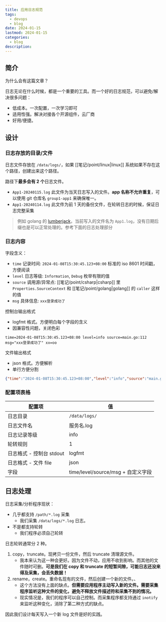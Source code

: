 ```yaml
---
title: 应用日志规范
tags:
  - devops
  - blog
date: 2024-01-15
lastmod: 2024-01-15
categories:
  - blog
description: 
---
```


## 简介

为什么会有这篇文章？

日志无论在什么时候，都是一个重要的工具。而一个好的日志规范，可以避免/解决很多问题：

- 低成本。一次配置，一次学习即可
- 适用性强。解决对接各个开源组件，云厂商
- 好用/便捷。

## 设计

### 日志存放的目录/文件

日志文件存放在 `/data/logs/`，如果 [[笔记/point/linux|linux]] 系统如果不存在这个路径，创建出来这个路径。

路径下**最多会有 2 个**日志文件。

- `App1-20240115.log` 此文件为当天日志写入的文件。**app 名称不允许重复**，可以使用 git 仓库名 `group1-app1` 来确保唯一。
- `App1-20240114.log` 此文件为前 1 天的备份文件，在轮转日志的时候，保证日志完整采集

> 例如 golang 的 [lumberjack](https://github.com/natefinch/lumberjack)，当前写入的文件名为 `App1.log`，没有日期后缀也是可以正常处理的。参考下面的日志处理部分

### 日志内容

字段含义：

- `time` 记录时间:  `2024-01-08T15:30:45.123+08:00` 标准的 iso 8601 时间戳，方便阅读
- `level` 日志等级: `Information`, `Debug` 枚举有限的值
- `source` 调用源/异常点: [[笔记/point/csharp|csharp]] 里 `Properties.SourceContext` 和 [[笔记/point/golang|golang]] 的 `caller` 这样的值
- `msg` 具体信息: `xxx登录成功了`

控制台输出格式

- logfmt 格式。方便明白每个字段的含义
- 因兼容性问题，关闭色彩

```shell
time=2024-01-08T15:30:45.123+08:00 level=info source=main.go:112 msg="xxx登录成功了" xx=oo
```

文件输出格式

- json 格式。方便解析
- 单行方便分割

```json
{"time":"2024-01-08T15:30:45.123+08:00","level":"info","source":"main.go:112","message":"xxx登录成功了","xx":"oo"}
```

### 配置项表格

| 配置项                   | 值                                 |
| ------------------------ | ---------------------------------- |
| 日志目录                 | `/data/logs/`                      |
| 日志文件名               | 服务名.log                         |
| 日志记录等级             | info                               |
| 轮转规则                 | 1                                  |
| 日志格式 - 控制台 stdout | logfmt                             |
| 日志格式 - 文件 file     | json                               |
| 字段                     | time/level/source/msg + 自定义字段 |

## 日志处理

日志采集/分析程序现状：

- 几乎都支持 `/path/*.log` 采集
    - 我们采集 `/data/logs/*.log` 日志。
- 不是都支持轮转
    - 我们程序必须自己轮转

日志轮转通常分 2 种。

1. copy，truncate。现拷贝一份文件，然后 truncate 清理源文件。
    - 我本来认为这一种会更好。因为文件不动，应用不收到影响。而其他的文件随时可删。**可是我们在 copy 和 truncate 的短暂间隙，可能日志还没来得及采集，会丢失数据！**
2. rename，create。重命名现有的文件，然后创建一个新的文件。、
    - 这个方法没有上面的缺点。**但需要应用程序主动写入新的文件。需要采集程序监听这种文件的变化，避免不释放文件描述符和采集不到的情况。**
    - 现实情况是，我们的程序可以自己控制。而采集程序都支持通过 `inotify` 来监听这种变化，消除了第二种方式的缺点。

因此我们设计每天写入一个新 log 文件是好的实践。
